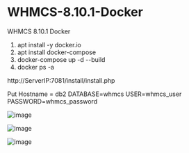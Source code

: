 # WHMCS-8.10.1-Docker
WHMCS 8.10.1 Docker
1. apt install -y docker.io
2. apt install docker-compose
3. docker-compose up -d --build
4. docker ps -a 


http://ServerIP:7081/install/install.php


Put Hostname = db2
DATABASE=whmcs
USER=whmcs_user
PASSWORD=whmcs_password

![image](https://github.com/user-attachments/assets/a568c5c2-9036-4e73-bdef-c6f013f296f2)

![image](https://github.com/user-attachments/assets/02573022-fdac-4ba8-a99e-e68a24844acf)

![image](https://github.com/user-attachments/assets/dc03b30b-0fff-471f-aba4-c387f24b7b2e)
